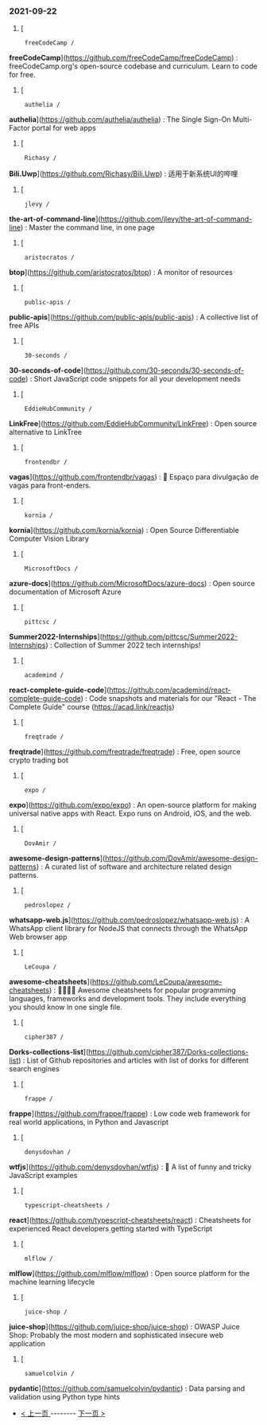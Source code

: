 ### 2021-09-22 
1. [
    

        freeCodeCamp /
**freeCodeCamp**](https://github.com/freeCodeCamp/freeCodeCamp) : freeCodeCamp.org's open-source codebase and curriculum. Learn to code for free.
1. [
    

        authelia /
**authelia**](https://github.com/authelia/authelia) : The Single Sign-On Multi-Factor portal for web apps
1. [
    

        Richasy /
**Bili.Uwp**](https://github.com/Richasy/Bili.Uwp) : 适用于新系统UI的哔哩
1. [
    

        jlevy /
**the-art-of-command-line**](https://github.com/jlevy/the-art-of-command-line) : Master the command line, in one page
1. [
    

        aristocratos /
**btop**](https://github.com/aristocratos/btop) : A monitor of resources
1. [
    

        public-apis /
**public-apis**](https://github.com/public-apis/public-apis) : A collective list of free APIs
1. [
    

        30-seconds /
**30-seconds-of-code**](https://github.com/30-seconds/30-seconds-of-code) : Short JavaScript code snippets for all your development needs
1. [
    

        EddieHubCommunity /
**LinkFree**](https://github.com/EddieHubCommunity/LinkFree) : Open source alternative to LinkTree
1. [
    

        frontendbr /
**vagas**](https://github.com/frontendbr/vagas) : 🔬 Espaço para divulgação de vagas para front-enders.
1. [
    

        kornia /
**kornia**](https://github.com/kornia/kornia) : Open Source Differentiable Computer Vision Library
1. [
    

        MicrosoftDocs /
**azure-docs**](https://github.com/MicrosoftDocs/azure-docs) : Open source documentation of Microsoft Azure
1. [
    

        pittcsc /
**Summer2022-Internships**](https://github.com/pittcsc/Summer2022-Internships) : Collection of Summer 2022 tech internships!
1. [
    

        academind /
**react-complete-guide-code**](https://github.com/academind/react-complete-guide-code) : Code snapshots and materials for our "React - The Complete Guide" course (https://acad.link/reactjs)
1. [
    

        freqtrade /
**freqtrade**](https://github.com/freqtrade/freqtrade) : Free, open source crypto trading bot
1. [
    

        expo /
**expo**](https://github.com/expo/expo) : An open-source platform for making universal native apps with React. Expo runs on Android, iOS, and the web.
1. [
    

        DovAmir /
**awesome-design-patterns**](https://github.com/DovAmir/awesome-design-patterns) : A curated list of software and architecture related design patterns.
1. [
    

        pedroslopez /
**whatsapp-web.js**](https://github.com/pedroslopez/whatsapp-web.js) : A WhatsApp client library for NodeJS that connects through the WhatsApp Web browser app
1. [
    

        LeCoupa /
**awesome-cheatsheets**](https://github.com/LeCoupa/awesome-cheatsheets) : 👩‍💻👨‍💻 Awesome cheatsheets for popular programming languages, frameworks and development tools. They include everything you should know in one single file.
1. [
    

        cipher387 /
**Dorks-collections-list**](https://github.com/cipher387/Dorks-collections-list) : List of Github repositories and articles with list of dorks for different search engines
1. [
    

        frappe /
**frappe**](https://github.com/frappe/frappe) : Low code web framework for real world applications, in Python and Javascript
1. [
    

        denysdovhan /
**wtfjs**](https://github.com/denysdovhan/wtfjs) : 🤪 A list of funny and tricky JavaScript examples
1. [
    

        typescript-cheatsheets /
**react**](https://github.com/typescript-cheatsheets/react) : Cheatsheets for experienced React developers getting started with TypeScript
1. [
    

        mlflow /
**mlflow**](https://github.com/mlflow/mlflow) : Open source platform for the machine learning lifecycle
1. [
    

        juice-shop /
**juice-shop**](https://github.com/juice-shop/juice-shop) : OWASP Juice Shop: Probably the most modern and sophisticated insecure web application
1. [
    

        samuelcolvin /
**pydantic**](https://github.com/samuelcolvin/pydantic) : Data parsing and validation using Python type hints 

- [ < 上一页 ](https://github.com/able8/github-trending-daily-record/blob/master/2021-09-21.md) -------- [ 下一页 > ](https://github.com/able8/github-trending-daily-record/blob/master/2021-09-23.md)
